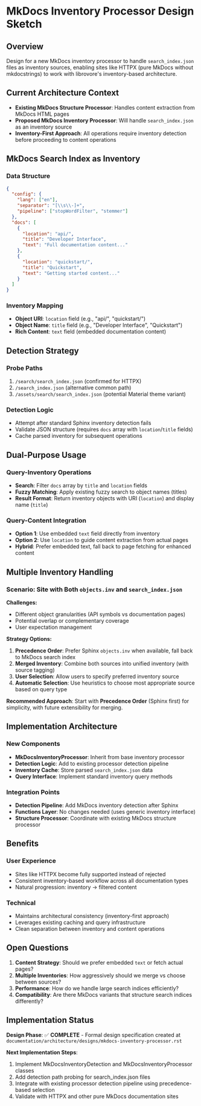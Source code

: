 # MkDocs Inventory Processor Design Sketch

## Overview

Design for a new MkDocs inventory processor to handle `search_index.json` files as inventory sources, enabling sites like HTTPX (pure MkDocs without mkdocstrings) to work with librovore's inventory-based architecture.

## Current Architecture Context

- **Existing MkDocs Structure Processor**: Handles content extraction from MkDocs HTML pages
- **Proposed MkDocs Inventory Processor**: Will handle `search_index.json` as an inventory source
- **Inventory-First Approach**: All operations require inventory detection before proceeding to content operations

## MkDocs Search Index as Inventory

### Data Structure
```json
{
  "config": {
    "lang": ["en"],
    "separator": "[\\s\\-]+",
    "pipeline": ["stopWordFilter", "stemmer"]
  },
  "docs": [
    {
      "location": "api/",
      "title": "Developer Interface",
      "text": "Full documentation content..."
    },
    {
      "location": "quickstart/",
      "title": "Quickstart",
      "text": "Getting started content..."
    }
  ]
}
```

### Inventory Mapping
- **Object URI**: `location` field (e.g., "api/", "quickstart/")
- **Object Name**: `title` field (e.g., "Developer Interface", "Quickstart")
- **Rich Content**: `text` field (embedded documentation content)

## Detection Strategy

### Probe Paths
1. `/search/search_index.json` (confirmed for HTTPX)
2. `/search_index.json` (alternative common path)
3. `/assets/search/search_index.json` (potential Material theme variant)

### Detection Logic
- Attempt after standard Sphinx inventory detection fails
- Validate JSON structure (requires `docs` array with `location`/`title` fields)
- Cache parsed inventory for subsequent operations

## Dual-Purpose Usage

### Query-Inventory Operations
- **Search**: Filter `docs` array by `title` and `location` fields
- **Fuzzy Matching**: Apply existing fuzzy search to object names (titles)
- **Result Format**: Return inventory objects with URI (`location`) and display name (`title`)

### Query-Content Integration
- **Option 1**: Use embedded `text` field directly from inventory
- **Option 2**: Use `location` to guide content extraction from actual pages
- **Hybrid**: Prefer embedded text, fall back to page fetching for enhanced content

## Multiple Inventory Handling

### Scenario: Site with Both `objects.inv` and `search_index.json`

**Challenges:**
- Different object granularities (API symbols vs documentation pages)
- Potential overlap or complementary coverage
- User expectation management

**Strategy Options:**
1. **Precedence Order**: Prefer Sphinx `objects.inv` when available, fall back to MkDocs search index
2. **Merged Inventory**: Combine both sources into unified inventory (with source tagging)
3. **User Selection**: Allow users to specify preferred inventory source
4. **Automatic Selection**: Use heuristics to choose most appropriate source based on query type

**Recommended Approach**: Start with **Precedence Order** (Sphinx first) for simplicity, with future extensibility for merging.

## Implementation Architecture

### New Components
- **MkDocsInventoryProcessor**: Inherit from base inventory processor
- **Detection Logic**: Add to existing processor detection pipeline
- **Inventory Cache**: Store parsed `search_index.json` data
- **Query Interface**: Implement standard inventory query methods

### Integration Points
- **Detection Pipeline**: Add MkDocs inventory detection after Sphinx
- **Functions Layer**: No changes needed (uses generic inventory interface)
- **Structure Processor**: Coordinate with existing MkDocs structure processor

## Benefits

### User Experience
- Sites like HTTPX become fully supported instead of rejected
- Consistent inventory-based workflow across all documentation types
- Natural progression: inventory → filtered content

### Technical
- Maintains architectural consistency (inventory-first approach)
- Leverages existing caching and query infrastructure
- Clean separation between inventory and content operations

## Open Questions

1. **Content Strategy**: Should we prefer embedded `text` or fetch actual pages?
2. **Multiple Inventories**: How aggressively should we merge vs choose between sources?
3. **Performance**: How do we handle large search indices efficiently?
4. **Compatibility**: Are there MkDocs variants that structure search indices differently?

## Implementation Status

**Design Phase**: ✅ **COMPLETE** - Formal design specification created at `documentation/architecture/designs/mkdocs-inventory-processor.rst`

**Next Implementation Steps**:
1. Implement MkDocsInventoryDetection and MkDocsInventoryProcessor classes
2. Add detection path probing for search_index.json files  
3. Integrate with existing processor detection pipeline using precedence-based selection
4. Validate with HTTPX and other pure MkDocs documentation sites
